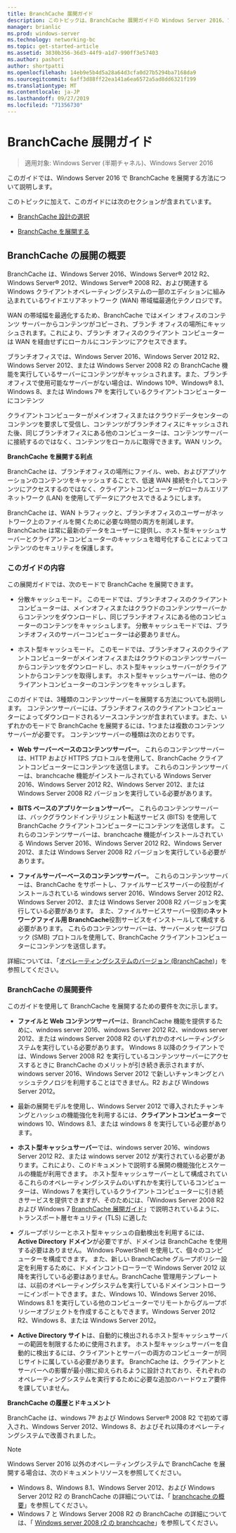 ```yaml
---
title: BranchCache 展開ガイド
description: このトピックは、BranchCache 展開ガイドの Windows Server 2016、ブランチ オフィスに WAN 帯域幅使用量を最適化するために分散され、ホスト型キャッシュ モードで BranchCache を展開する方法を示しますの一部
manager: brianlic
ms.prod: windows-server
ms.technology: networking-bc
ms.topic: get-started-article
ms.assetid: 3830b356-36d3-44f9-a1d7-990ff3e57403
ms.author: pashort
author: shortpatti
ms.openlocfilehash: 14eb9e5b4d5a28a64d3cfa0d27b5294ba7168da9
ms.sourcegitcommit: 6aff3d88ff22ea141a6ea6572a5ad8dd6321f199
ms.translationtype: MT
ms.contentlocale: ja-JP
ms.lasthandoff: 09/27/2019
ms.locfileid: "71356730"
---
```

# <a name="branchcache-deployment-guide"></a>BranchCache 展開ガイド

>適用対象: Windows Server (半期チャネル)、Windows Server 2016

このガイドでは、Windows Server 2016 で BranchCache を展開する方法について説明します。  
  
このトピックに加えて、このガイドには次のセクションが含まれています。  
  
-   [BranchCache 設計の選択](../../branchcache/plan/Choosing-a-BranchCache-Design.md)  
  
-   [BranchCache を展開する](../../branchcache/deploy/Deploy-BranchCache.md)  
  
## <a name="branchcache-deployment-overview"></a>BranchCache の展開の概要

BranchCache は、Windows Server 2016、Windows Server&reg; 2012 R2、Windows Server&reg; 2012、Windows Server&reg; 2008 R2、および関連する Windows クライアントオペレーティングシステムの一部のエディションに組み込まれているワイドエリアネットワーク (WAN) 帯域幅最適化テクノロジです。  
  
WAN の帯域幅を最適化するため、BranchCache ではメイン オフィスのコンテンツ サーバーからコンテンツがコピーされ、ブランチ オフィスの場所にキャッシュされます。これにより、ブランチ オフィスのクライアント コンピューターは WAN を経由せずにローカルにコンテンツにアクセスできます。  
  
ブランチオフィスでは、Windows Server 2016、Windows Server 2012 R2、Windows Server 2012、または Windows Server 2008 R2 の BranchCache 機能を実行しているサーバーにコンテンツがキャッシュされます。また、ブランチオフィスで使用可能なサーバーがない場合は、Windows 10&reg;、Windows&reg; 8.1、Windows 8、または Windows 7&reg; を実行しているクライアントコンピューターにコンテンツ  
  
クライアントコンピューターがメインオフィスまたはクラウドデータセンターのコンテンツを要求して受信し、コンテンツがブランチオフィスにキャッシュされた後、同じブランチオフィスにある他のコンピューターは、コンテンツサーバーに接続するのではなく、コンテンツをローカルに取得できます。WAN リンク。  
  
**BranchCache を展開する利点**  
  
BranchCache は、ブランチオフィスの場所にファイル、web、およびアプリケーションのコンテンツをキャッシュすることで、低速 WAN 接続を介してコンテンツにアクセスするのではなく、クライアントコンピューターがローカルエリアネットワーク (LAN) を使用してデータにアクセスできるようにします。  
  
BranchCache は、WAN トラフィックと、ブランチオフィスのユーザーがネットワーク上のファイルを開くために必要な時間の両方を削減します。  BranchCache は常に最新のデータをユーザーに提供し、ホスト型キャッシュサーバーとクライアントコンピューターのキャッシュを暗号化することによってコンテンツのセキュリティを保護します。  
  
### <a name="what-this-guide-provides"></a>このガイドの内容  
この展開ガイドでは、次のモードで BranchCache を展開できます。  
  
-   分散キャッシュモード。 このモードでは、ブランチオフィスのクライアントコンピューターは、メインオフィスまたはクラウドのコンテンツサーバーからコンテンツをダウンロードし、同じブランチオフィスにある他のコンピューターのコンテンツをキャッシュします。 分散キャッシュモードでは、ブランチオフィスのサーバーコンピューターは必要ありません。  
  
-   ホスト型キャッシュモード。 このモードでは、ブランチオフィスのクライアントコンピューターがメインオフィスまたはクラウドのコンテンツサーバーからコンテンツをダウンロードし、ホスト型キャッシュサーバーがクライアントからコンテンツを取得します。 ホスト型キャッシュサーバーは、他のクライアントコンピューターのコンテンツをキャッシュします。  
  
このガイドでは、3種類のコンテンツサーバーを展開する方法についても説明します。 コンテンツサーバーには、ブランチオフィスのクライアントコンピューターによってダウンロードされるソースコンテンツが含まれています。また、いずれかのモードで BranchCache を展開するには、1つまたは複数のコンテンツサーバーが必要です。 コンテンツサーバーの種類は次のとおりです。  
  
-   **Web サーバーベースのコンテンツサーバー**。 これらのコンテンツサーバーは、HTTP および HTTPS プロトコルを使用して、BranchCache クライアントコンピューターにコンテンツを送信します。 これらのコンテンツサーバーは、branchcache 機能がインストールされている Windows Server 2016、Windows Server 2012 R2、Windows Server 2012、または Windows Server 2008 R2 バージョンを実行している必要があります。  
  
-   **BITS ベースのアプリケーションサーバー**。 これらのコンテンツサーバーは、バックグラウンドインテリジェント転送サービス (BITS) を使用して BranchCache クライアントコンピューターにコンテンツを送信します。 これらのコンテンツサーバーは、branchcache 機能がインストールされている Windows Server 2016、Windows Server 2012 R2、Windows Server 2012、または Windows Server 2008 R2 バージョンを実行している必要があります。  
  
-   **ファイルサーバーベースのコンテンツサーバー**。 これらのコンテンツサーバーは、BranchCache をサポートし、ファイルサービスサーバーの役割がインストールされている windows server 2016、Windows Server 2012 R2、Windows Server 2012、または Windows Server 2008 R2 バージョンを実行している必要があります。 また、ファイルサービスサーバー役割の**ネットワークファイル用 BranchCache**役割サービスをインストールして構成する必要があります。 これらのコンテンツサーバーは、サーバーメッセージブロック (SMB) プロトコルを使用して、BranchCache クライアントコンピューターにコンテンツを送信します。  
  
詳細については、「[オペレーティングシステムのバージョン (BranchCache](https://technet.microsoft.com/windows-server-docs/networking/branchcache/branchcache#a-namebkmkosaoperating-system-versions-for-branchcache))」を参照してください。  
  
### <a name="branchcache-deployment-requirements"></a>BranchCache の展開要件

このガイドを使用して BranchCache を展開するための要件を次に示します。  
  
-   **ファイルと Web コンテンツサーバー**は、BranchCache 機能を提供するために、windows server 2016、windows Server 2012 R2、windows server 2012、または windows Server 2008 R2 のいずれかのオペレーティングシステムを実行している必要があります。 Windows 8 以降のクライアントでは、Windows Server 2008 R2 を実行しているコンテンツサーバーにアクセスするときに BranchCache のメリットが引き続き表示されますが、windows server 2016、Windows Server 2012 で新しいチャンキングとハッシュテクノロジを利用することはできません。R2 および Windows Server 2012。  
  
-   最新の展開モデルを使用し、Windows Server 2012 で導入されたチャンキングとハッシュの機能強化を利用するには、**クライアントコンピューター**で windows 10、Windows 8.1、または windows 8 を実行している必要があります。  
  
-   **ホスト型キャッシュサーバー**では、windows server 2016、windows Server 2012 R2、または windows server 2012 が実行されている必要があります。これにより、このドキュメントで説明する展開の機能強化とスケールの機能が利用できます。  ホスト型キャッシュサーバーとして構成されているこれらのオペレーティングシステムのいずれかを実行しているコンピューターは、Windows 7 を実行しているクライアントコンピューターに引き続きサービスを提供できますが、そのためには、「Windows Server 2008 R2 および Windows 7 [BranchCache 展開ガイド](https://technet.microsoft.com/library/ee649232.aspx)」で説明されているように、トランスポート層セキュリティ (TLS) に適した  
  
-   グループポリシーとホスト型キャッシュの自動検出を利用するには、 **Active Directory ドメイン**が必要ですが、ドメインは BranchCache を使用する必要はありません。  Windows PowerShell を使用して、個々のコンピューターを構成できます。 また、新しい BranchCache グループポリシー設定を利用するために、ドメインコントローラーで Windows Server 2012 以降を実行している必要はありません。BranchCache 管理用テンプレートは、以前のオペレーティングシステムを実行しているドメインコントローラーにインポートできます。また、Windows 10、Windows Server 2016、Windows 8.1 を実行している他のコンピューターでリモートからグループポリシーオブジェクトを作成することもできます。Windows Server 2012 R2、Windows 8、または Windows Server 2012。

-   **Active Directory サイト**は、自動的に検出されるホスト型キャッシュサーバーの範囲を制限するために使用されます。  ホスト型キャッシュサーバーを自動的に検出するには、クライアントとサーバーの両方のコンピューターが同じサイトに属している必要があります。 BranchCache は、クライアントとサーバーへの影響が最小限に抑えられるように設計されており、それぞれのオペレーティングシステムを実行するために必要な追加のハードウェア要件を課していません。  

**BranchCache の履歴とドキュメント**

BranchCache は、windows 7&reg; および Windows Server&reg; 2008 R2 で初めて導入され、Windows Server 2012、Windows 8、およびそれ以降のオペレーティングシステムで改善されました。

> [!NOTE]
> Windows Server 2016 以外のオペレーティングシステムで BranchCache を展開する場合は、次のドキュメントリソースを参照してください。
> 
> - Windows 8、Windows 8.1、Windows Server 2012、および Windows Server 2012 R2 の BranchCache の詳細については、「 [branchcache の概要](https://technet.microsoft.com/library/hh831696.aspx)」を参照してください。  
> - Windows 7 と Windows Server 2008 R2 の BranchCache の詳細については、「 [Windows server 2008 r2 の branchcache](https://technet.microsoft.com/library/dd996634.aspx)」を参照してください。  
  


